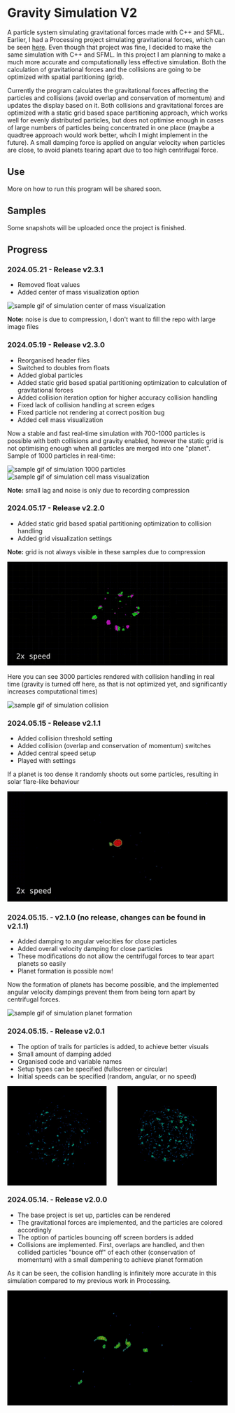 # Gravity Simulation V2

A particle system simulating gravitational forces made with C++ and SFML. Earlier, I had a Processing project simulating gravitational forces, which can be seen [here](https://github.com/balintjanik/gravity_simulation). Even though that project was fine, I decided to make the same simulation with C++ and SFML. In this project I am planning to make a much more accurate and computationally less effective simulation. Both the calculation of gravitational forces and the collisions are going to be optimized with spatial partitioning (grid).

Currently the program calculates the gravitational forces affecting the particles and collisions (avoid overlap and conservation of momentum) and updates the display based on it. Both collisions and gravitational forces are optimized with a static grid based space partitioning approach, which works well for evenly distributed particles, but does not optimise enough in cases of large numbers of particles being concentrated in one place (maybe a quadtree approach would work better, whcih I might implement in the future). A small damping force is applied on angular velocity when particles are close, to avoid planets tearing apart due to too high centrifugal force.

## Use
More on how to run this program will be shared soon.

## Samples
Some snapshots will be uploaded once the project is finished.

## Progress

### 2024.05.21 - Release v2.3.1
 - Removed float values
 - Added center of mass visualization option

<img src="data/sample_v2.3.1_1_com_visualization_cropped.gif" alt="sample gif of simulation center of mass visualization">

**Note:** noise is due to compression, I don't want to fill the repo with large image files

### 2024.05.19 - Release v2.3.0
 - Reorganised header files
 - Switched to doubles from floats
 - Added global particles
 - Added static grid based spatial partitioning optimization to calculation of gravitational forces
 - Added collision iteration option for higher accuracy collision handling
 - Fixed lack of collision handling at screen edges
 - Fixed particle not rendering at correct position bug
 - Added cell mass visualization

Now a stable and fast real-time simulation with 700-1000 particles is possible with both collisions and gravity enabled, however the static grid is not optimising enough when all particles are merged into one "planet". Sample of 1000 particles in real-time:

<img src="data/sample_v2.3.0_1_cropped.gif" alt="sample gif of simulation 1000 particles">

<img src="data/sample_v2.3.0_2_cellmass_visualization_cropped_2.gif" alt="sample gif of simulation cell mass visualization">

**Note:** small lag and noise is only due to recording compression


### 2024.05.17 - Release v2.2.0
 - Added static grid based spatial partitioning optimization to collision handling
 - Added grid visualization settings

**Note:** grid is not always visible in these samples due to compression

<img src="data/sample_v2.2.0_1_gridvisuals_cropped.gif" alt="sample gif of simulation grid visualisation">

Here you can see 3000 particles rendered with collision handling in real time (gravity is turned off here, as that is not optimized yet, and significantly increases computational times)

<img src="data/sample_v2.2.0_2_collision_cropped_2.gif" alt="sample gif of simulation collision">

### 2024.05.15 - Release v2.1.1
 - Added collision threshold setting
 - Added collision (overlap and conservation of momentum) switches
 - Added central speed setup
 - Played with settings

If a planet is too dense it randomly shoots out some particles, resulting in solar flare-like behaviour

<img src="data/sample_v2.1.1_1_solarflare_cropped.gif" alt="sample gif of simulation solar flare">

### 2024.05.15. - v2.1.0 (no release, changes can be found in v2.1.1)
 - Added damping to angular velocities for close particles
 - Added overall velocity damping for close particles
 - These modifications do not allow the centrifugal forces to tear apart planets so easily
 - Planet formation is possible now!

Now the formation of planets has become possible, and the implemented angular velocity dampings prevent them from being torn apart by centrifugal forces.

<img src="data/sample_v2.1.0_1_planet_cropped.gif" alt="sample gif of simulation planet formation">

### 2024.05.15. - Release v2.0.1
 - The option of trails for particles is added, to achieve better visuals
 - Small amount of damping added
 - Organised code and variable names
 - Setup types can be specified (fullscreen or circular)
 - Initial speeds can be specified (random, angular, or no speed)

<div style="display: flex;">
    <img src="data/sample_v2.0.1_circular_1.png" alt="sample image of simulation circular setup" style="width: 45%; margin-right: 5%;">
    <img src="data/sample_v2.0.1_circular_2.png" alt="sample image of simulation circular setup" style="width: 45%;">
</div>

### 2024.05.14. - Release v2.0.0
 - The base project is set up, particles can be rendered
 - The gravitational forces are implemented, and the particles are colored accordingly
 - The option of particles bouncing off screen borders is added
 - Collisions are implemented. First, overlaps are handled, and then collided particles "bounce off" of each other (conservation of momentum) with a small dampening to achieve planet formation

As it can be seen, the collision handling is infinitely more accurate in this simulation compared to my previous work in Processing.

<img src="data/sample_v2.0.1_2_cropped.gif" alt="sample gif of simulation">

